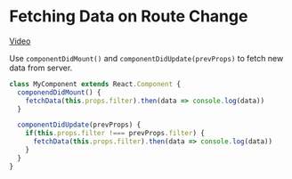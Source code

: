 # Fetching Data on Route Change
[Video](https://egghead.io/lessons/javascript-redux-fetching-data-on-route-change)

Use ``componentDidMount()`` and ``componentDidUpdate(prevProps)`` to fetch new data from server.

```js
class MyComponent extends React.Component {
  componendDidMount() {
    fetchData(this.props.filter).then(data => console.log(data))
  }

  componentDidUpdate(prevProps) {
    if(this.props.filter !=== prevProps.filter) {
      fetchData(this.props.filter).then(data => console.log(data))      
    }
  }
}
```
